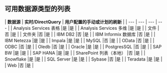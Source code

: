 ## <a name="list-of-available-data-source-types"></a>可用数据源类型的列表
| **数据源** | **实时/DirectQuery** | **用户配置的手动或计划的刷新** |
| --- | --- | --- | --- |
| Analysis Services 表格 |是 |是 |
| Analysis Services 多维 |是 |是 |
| 文件 |否 |是 |
| 文件夹 |否 |是 |
| IBM DB2 |否 |是 |
| IBM Informix 数据库 |否 |是 |
| IBM Netezza |是 |是 |
| Impala |是 |是 |
| MySQL |否 |是 |
| OData |否 |是 |
| ODBC |否 |是 |
| Oledb |否 |是 |
| Oracle |是 |是 |
| PostgresSQL |否 |是 |
| SAP BW |是 |是 |
| SAP HANA |是 |是 |
| SharePoint 列表（本地） |否 |是 |
| Snowflake |是 |是 |
| SQL Server |是 |是 |
| Sybase |否 |是 |
| Teradata |是 |是 |
| Web |否 |是 |


